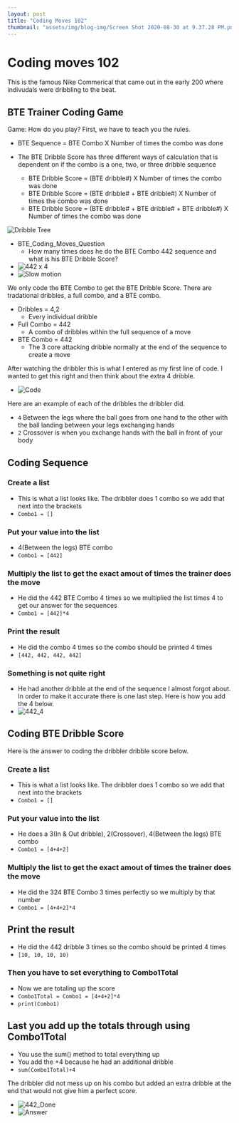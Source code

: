 ```yaml
---
layout: post
title: "Coding Moves 102"
thumbnail: "assets/img/blog-img/Screen Shot 2020-08-30 at 9.37.28 PM.png"
---
```


# Coding moves 102


This is the famous Nike Commerical that came out in the early 200 where indivudals were dribbling to the beat. 

## BTE Trainer Coding Game

Game: How do you play? First, we have to teach you the rules. 
- BTE Sequence = BTE Combo X Number of times the combo was done 

- The BTE Dribble Score has three different ways of calculation that is dependent on if the combo is a one, two, or three dribble sequence
  - BTE Dribble Score = (BTE dribble#) X Number of times the combo was done
  - BTE Dribble Score = (BTE dribble# + BTE dribble#) X Number of times the combo was done
  - BTE Dribble Score = (BTE dribble# + BTE dribble# + BTE dribble#) X Number of times the combo was done

![Dribble Tree]({{site.url}}{{site.baseurl}}/assets/img/blog-img/Screen%20Shot%202022-05-22%20at%2012.59.16%20AM.png?raw=true)



- BTE_Coding_Moves_Question
  - How many times does he do the BTE Combo 442 sequence and what is his BTE Dribble Score?
- ![442 x 4](https://media.giphy.com/media/z8TfOcKDQSea9RVT0t/giphy.gif?raw=true)
- ![Slow motion]({{site.url}}{{site.baseurl}}/assets/img/blog-img/NIKE%20COMMERICAL%20SLOW%20MO.gif?raw=true)


We only code the BTE Combo to get the BTE Dribble Score.  There are tradational dribbles, a full combo, and a BTE combo. 
- Dribbles = 4,2
  - Every individual dribble 
- Full Combo = 442
  - A combo of dribbles within the full sequence of a move
- BTE Combo = 442
  - The 3 core attacking dribble normally at the end of the sequence to create a move

After watching the dribbler this is what I entered as my first line of code.  I wanted to get this right and then think about the extra 4 dribble.
- ![Code]({{site.url}}{{site.baseurl}}/assets/img/blog-img/Screen%20Shot%202022-05-22%20at%208.25.17%20PM.png?raw=true)


Here are an example of each of the dribbles the dribbler did. 
- `4` Between the legs where the ball goes from one hand to the other with the ball landing between your legs exchanging hands
- `2` Crossover is when you exchange hands with the ball in front of your body 

## Coding Sequence

### Create a list

- This is what a list looks like. The dribbler does 1 combo so we add that next into the brackets
- `Combo1 = []` 

### Put your value into the list

- 4(Between the legs) BTE combo 
- `Combo1 = [442]`

### Multiply the list to get the exact amout of times the trainer does the move

- He did the 442 BTE Combo 4 times so we multiplied the list times 4 to get our answer for the sequences 
- `Combo1 = [442]*4`

### Print the result 

- He did the combo 4 times so the combo should be printed 4 times 
- `[442, 442, 442, 442]`

### Something is not quite right
- He had another dribble at the end of the sequence I almost forgot about. In order to make it accurate there is one last step. Here is how you add the 4 below.
- ![442_4]({{site.url}}{{site.baseurl}}/assets/img/blog-img/Screen%20Shot%202022-05-22%20at%208.07.48%20PM.png?raw=true)


## Coding BTE Dribble Score

Here is the answer to coding the dribbler dribble score below.

### Create a list

- This is what a list looks like. The dribbler does 1 combo so we add that next into the brackets
- `Combo1 = []` 

### Put your value into the list

- He does a 3(In & Out dribble), 2(Crossover), 4(Between the legs) BTE combo 
- `Combo1 = [4+4+2]`

### Multiply the list to get the exact amout of times the trainer does the move

- He did the 324 BTE Combo 3 times perfectly so we multiply by that number
- `Combo1 = [4+4+2]*4`

## Print the result 

- He did the 442 dribble 3 times so the combo should be printed 4 times 
- `[10, 10, 10, 10)`

### Then you have to set everything to Combo1Total

- Now we are totaling up the score 
- `Combo1Total = Combo1 = [4+4+2]*4`
- `print(Combo1)`

## Last you add up the totals through using Combo1Total 

- You use the sum() method to total everything up
- You add the +4 because he had an additional dribble
- `sum(Combo1Total)+4`

The dribbler did not mess up on his combo but added an extra dribble at the end that would not give him a perfect score.
- ![442_Done](https://media.giphy.com/media/z8TfOcKDQSea9RVT0t/giphy.gif?raw=true)
- ![Answer]({{site.url}}{{site.baseurl}}/assets/img/blog-img/Screen%20Shot%202022-05-22%20at%208.02.28%20PM.png?raw=true)

